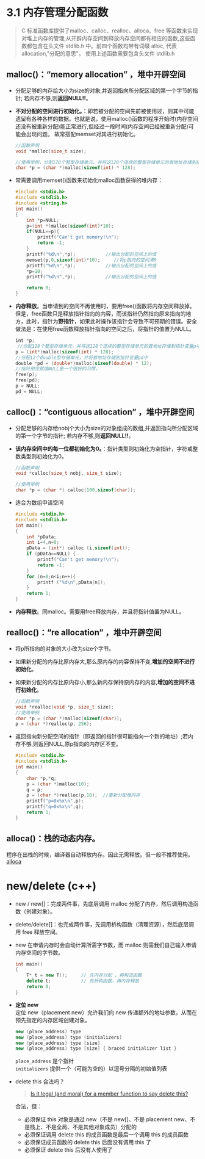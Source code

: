 # 3.1 内存管理分配函数

> C 标准函数库提供了malloc、calloc、realloc、alloca、free 等函数来实现对堆上内存的管理,从开辟内存空间到释放内存空间都有相应的函数,这些函数都包含在头文件 stdlib.h 中。前四个函数均带有词缀 alloc, 代表 allocation,"分配的意思"。 使用上述函数需要包含头文件 stdlib.h

## malloc()：“memory allocation”  ，堆中开辟空间  
- 分配足够的内存给大小为size的对象,并返回指向所分配区域的第一个字节的指针; 若内存不够,则**返回NULL!!**。  
- **不对分配的空间进行初始化。**：即若被分配的空间先前被使用过，则其中可能遗留有各种各样的数据。也就是说，使用malloc()函数的程序开始时(内存空间还没有被重新分配)能正常进行,但经过一段时间(内存空间已经被重新分配)可能会出现问题。 故常搭配memset对其进行初始化。
    ```c++
    //函数声明
    void *malloc(size_t size);

    //使用举例，分配128个整型存储单元，并将这128个连续的整型存储单元的首地址存储到指针变量p中
    char *p = (char *)malloc(sizeof(int) * 128);
    ```

- 常需要调用memset()函数来初始化malloc函数获得的堆内存：  
    ```c++
    #include <stdio.h>
    #include <stdlib.h>
    #include <string.h>
    int main()
    {
        int *p=NULL;
        p=(int *)malloc(sizeof(int)*10);
        if(NULL==p){
            printf("Can't get memory!\n");
            return -1;
        }
        printf("%d\n",*p);           //输出分配的空间上的值
        memset(p,0,sizeof(int)*10);     //将p指向的空间清0
        printf("%d\n",*p);           //输出分配的空间上的值
        *p=10;
        printf("%d\n",*p);           //输出分配的空间上的值

        return 0;
    }
    ```
- **内存释放**。当申请到的空间不再使用时，要用free()函数将内存空间释放掉。但是，free函数只是释放指针指向的内容，而该指针仍然指向原来指向的地方，此时，指针为**野指针**，如果此时操作该指针会导致不可预期的错误。安全做法是：在使用free函数释放指针指向的空间之后，将指针的值置为NULL。
```c++
　　int *p;
    //分配128个整型存储单元，并将这128个连续的整型存储单元的首地址存储到指针变量p中
　　p = (int*)malloc(sizeof(int) * 128);
　　//分配12个double型存储单元，并将首地址存储到指针变量pd中
　　double *pd = (double*)malloc(sizeof(double) * 12);　　
　　//指针用完赋值NULL是一个很好的习惯。
　　free(p);
　　free(pd);
　　p = NULL;
　　pd = NULL;　　
```


## calloc()：“contiguous allocation”  ，堆中开辟空间  
- 分配足够的内存给nobj个大小为size的对象组成的数组,并返回指向所分配区域的第一个字节的指针;  若内存不够,则**返回NULL!!**。  
- **该内存空间中的每一位都初始化为0。**：指针类型则初始化为空指针，字符或整数类型则初始化为0。
    ```c++
    //函数声明
    void *calloc(size_t nobj, size_t size);

    //使用举例
    char *p = (char *) calloc(100,sizeof(char));
    ```

- 适合为数组申请空间
    ```c++
    #include <stdio.h>
    #include <stdlib.h>
    int main()
    {
        int *pData;
        int i=4,n=0;
        pData = (int*) calloc (i,sizeof(int));
        if (pData==NULL) {
            printf("Can't get memory!\n");
            return -1;
        }
        for (n=0;n<i;n++){
            printf ("%d\n",pData[n]);
        }
        return 1;
    }
    ```
- **内存释放**。同malloc。需要用free释放内存，并且将指针值置为NULL。


## realloc()：“re allocation”  ，堆中开辟空间   
- 将p所指向的对象的大小改为size个字节。  
- 如果新分配的内存比原内存大,那么原内存的内容保持不变,**增加的空间不进行初始化**。   
- 如果新分配的内存比原内存小,那么新内存保持原内存的内容,**增加的空间不进行初始化**。  
    ```c++
    //函数声明
    void *realloc(void *p, size_t size);
    //使用举例
    char *p = (char *)malloc(sizeof(char));
    p = (char *)realloc(p, 256);
    ```

- 返回指向新分配空间的指针（即返回的指针很可能指向一个新的地址）;若内存不够,则返回NULL,原p指向的内存区不变。
    ```c++
    #include <stdio.h>
    #include <stdlib.h>
    int main()
    {
        char *p,*q;
        p = (char *)malloc(10);
        q = p;
        p = (char *)realloc(p,10);  //重新分配堆内存
        printf("p=0x%x\n",p);
        printf("q=0x%x\n",q);
        return 1;
    }
    ```

## alloca()：**栈的动态内存**。
程序在出栈的时候，编译器自动释放内存。因此无需释放。但一般不推荐使用。 [alloca](https://blog.csdn.net/suoluotree/article/details/5649670)


# new/delete (c++)
- new / new[]：完成两件事，先底层调用 malloc 分配了内存，然后调用构造函数（创建对象）。
- delete/delete[]：也完成两件事，先调用析构函数（清理资源），然后底层调用 free 释放空间。
- new 在申请内存时会自动计算所需字节数，而 malloc 则需我们自己输入申请内存空间的字节数。
    ```c++
    int main()
    {
        T* t = new T();     // 先内存分配 ，再构造函数
        delete t;           // 先析构函数，再内存释放
        return 0;
    }
    ```
- **定位 new**   
    定位 new（placement new）允许我们向 new 传递额外的地址参数，从而在预先指定的内存区域创建对象。
    ```c++
    new (place_address) type
    new (place_address) type (initializers)
    new (place_address) type [size]
    new (place_address) type [size] { braced initializer list }
    ```
    ```place_address``` 是个指针  
    ```initializers``` 提供一个（可能为空的）以逗号分隔的初始值列表

- delete this 合法吗？
    > [Is it legal (and moral) for a member function to say delete this?](https://isocpp.org/wiki/faq/freestore-mgmt#delete-this)  

    合法，但：
    - 必须保证 this 对象是通过 new（不是 new[]、不是 placement new、不是栈上、不是全局、不是其他对象成员）分配的
    - 必须保证调用 delete this 的成员函数是最后一个调用 this 的成员函数
    - 必须保证成员函数的 delete this 后面没有调用 this 了
    - 必须保证 delete this 后没有人使用了